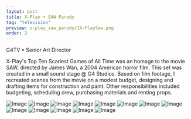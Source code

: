 ```yaml
---
layout: post
title: X-Play • SAW Parody
tag: "television"
preview: x-play_saw_parody/1X-PlaySaw.png
order: 2
---
```

G4TV • Senior Art Director

X-Play's Top Ten Scariest Games of All Time was an homage to the movie SAW, directed by James Wan, a 2004 American horror film. This set was created in a small sound stage @ G4 Studios.  Based on film footage, I recreated scenes from the movie on a modest budget, designing and drafting items for construction and paint. Other responsibilities included budgeting, scheduling crew, purchasing materials and renting props.

![Image](1X-PlaySaw.png)
![Image](2X-PlaySaw.png)
![Image](3X-PlaySaw.png)
![Image](4X-PlaySaw.png)
![Image](5X-PlaySaw.png)
![Image](6X-PlaySaw.png)
![Image](7X-PlaySaw.png)
![Image](8X-PlaySaw.png)
![Image](9X-PlaySaw.png)
![Image](10X-PlaySaw.png)
![Image](11X-PlaySaw.png)
![Image](12X-PlaySaw.png)
![Image](13X-PlaySaw.png)
